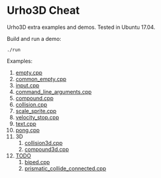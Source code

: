 # Urho3D Cheat

Urho3D extra examples and demos. Tested in Ubuntu 17.04.

Build and run a demo:

    ./run

Examples:

1.  [empty.cpp](empty.cpp)
1.  [common_empty.cpp](empty.cpp)
1.  [input.cpp](input.cpp)
1.  [command_line_arguments.cpp](command_line_arguments.cpp)
1.  [compound.cpp](compound.cpp)
1.  [collision.cpp](collision.cpp)
1.  [scale_sprite.cpp](scale_sprite.cpp)
1.  [velocity_stop.cpp](velocity_stop.cpp)
1.  [text.cpp](text.cpp)
1.  [pong.cpp](pong.cpp)
1.  3D
    1.  [collision3d.cpp](collision3d.cpp)
    1.  [compound3d.cpp](compound3d.cpp)
1.  [TODO](TODO.md)
    1.  [biped.cpp](biped.cpp)
    1.  [prismatic_collide_connected.cpp](prismatic_collide_connected.cpp)
